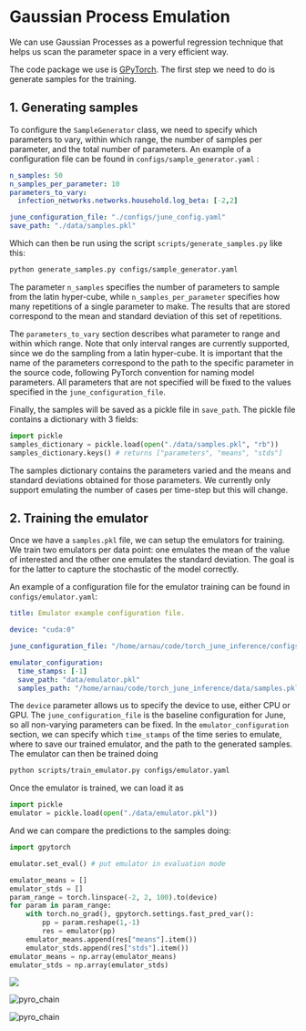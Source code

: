 # Gaussian Process Emulation

We can use Gaussian Processes as a powerful regression technique that helps us scan the parameter space in a very efficient way.

The code package we use is [GPyTorch](https://gpytorch.ai/). The first step we need to do is generate samples for the training.

## 1. Generating samples

To configure the `SampleGenerator` class, we need to specify which parameters to vary, within which range, the number of samples per parameter, and the total number of parameters. An example of a configuration file can be found in `configs/sample_generator.yaml` :

```yaml
n_samples: 50
n_samples_per_parameter: 10
parameters_to_vary:
  infection_networks.networks.household.log_beta: [-2,2]

june_configuration_file: "./configs/june_config.yaml"
save_path: "./data/samples.pkl"

```

Which can then be run using the script `scripts/generate_samples.py` like this:

```bash
python generate_samples.py configs/sample_generator.yaml
```

The parameter `n_samples` specifies the number of parameters to sample from the latin hyper-cube, while `n_samples_per_parameter` specifies how many repetitions of a single parameter to make. The results that are stored correspond to the mean and standard deviation of this set of repetitions. 

The `parameters_to_vary` section describes what parameter to range and within which range. Note that only interval ranges are currently supported, since we do the sampling from a latin hyper-cube. It is important that the name of the parameters correspond to the path to the specific parameter in the source code, following PyTorch convention for naming model parameters. All parameters that are not specified will be fixed to the values specified in the `june_configuration_file`.

Finally, the samples will be saved as a pickle file in `save_path`. The pickle file contains a dictionary with 3 fields:

```python
import pickle
samples_dictionary = pickle.load(open("./data/samples.pkl", "rb"))
samples_dictionary.keys() # returns ["parameters", "means", "stds"]
```

The samples dictionary contains the parameters varied and the means and standard deviations obtained for those parameters. We currently only support emulating the number of cases per time-step but this will change.

## 2. Training the emulator

Once we have a `samples.pkl` file, we can setup the emulators for training. We train two emulators per data point: one emulates the mean of the value of interested and the other one emulates the standard deviation. The goal is for the latter to capture the stochastic of the model correctly.

An example of a configuration file for the emulator training can be found in `configs/emulator.yaml`:

```yaml
title: Emulator example configuration file.

device: "cuda:0"

june_configuration_file: "/home/arnau/code/torch_june_inference/configs/june_config.yaml"

emulator_configuration:
  time_stamps: [-1]
  save_path: "data/emulator.pkl"
  samples_path: "/home/arnau/code/torch_june_inference/data/samples.pkl"

```

The `device` parameter allows us to specify the device to use, either CPU or GPU. The `june_configuration_file` is the baseline configuration for June, so all non-varying parameters can be fixed. In the `emulator_configuration` section, we can specify which `time_stamps` of the time series to emulate, where to save our  trained emulator, and the path to the generated samples. The emulator can then be trained doing

```bash
python scripts/train_emulator.py configs/emulator.yaml
```

Once the emulator is trained, we can load it as

```python
import pickle
emulator = pickle.load(open("./data/emulator.pkl"))
```

And we can compare the predictions to the samples doing:

```python
import gpytorch

emulator.set_eval() # put emulator in evaluation mode

emulator_means = []
emulator_stds = []
param_range = torch.linspace(-2, 2, 100).to(device)
for param in param_range:
    with torch.no_grad(), gpytorch.settings.fast_pred_var():
        pp = param.reshape(1,-1)
        res = emulator(pp)
    emulator_means.append(res["means"].item())
    emulator_stds.append(res["stds"].item())
emulator_means = np.array(emulator_means)
emulator_stds = np.array(emulator_stds)
```

![](/home/arnau/code/torch_june_inference/docs/images/emulation/emulator.png)





![pyro_chain](/home/arnau/code/torch_june_inference/docs/images/emulation/pyro_chain.png)

![pyro_chain](/home/arnau/code/torch_june_inference/docs/images/emulation/pyro_posteriors.png)
